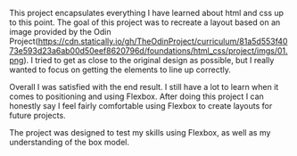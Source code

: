 This project encapsulates everything I have learned about html and css up to this point. The goal of this project was to recreate a layout based on an image provided by the Odin Project(https://cdn.statically.io/gh/TheOdinProject/curriculum/81a5d553f4073e593d23a6ab00d50eef8620796d/foundations/html_css/project/imgs/01.png). I tried to get as close to the original design as possible, but I really wanted to focus on getting the elements to line up correctly.

Overall I was satisfied with the end result. I still have a lot to learn when it comes to positioning and using Flexbox. After doing this project I can honestly say I feel fairly comfortable using Flexbox to create layouts for future projects.

The project was designed to test my skills using Flexbox, as well as my understanding of the box model.